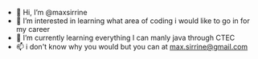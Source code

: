 - 👋 Hi, I’m @maxsirrine
- 👀 I’m interested in learning what area of coding i would like to go in for my career
- 🌱 I’m currently learning everything I can manly java through CTEC
- 📫 i don't know why you would but you can at max.sirrine@gmail.com

<!---
maxsirrine/maxsirrine is a ✨ special ✨ repository because its `README.md` (this file) appears on your GitHub profile.
You can click the Preview link to take a look at your changes.
--->
